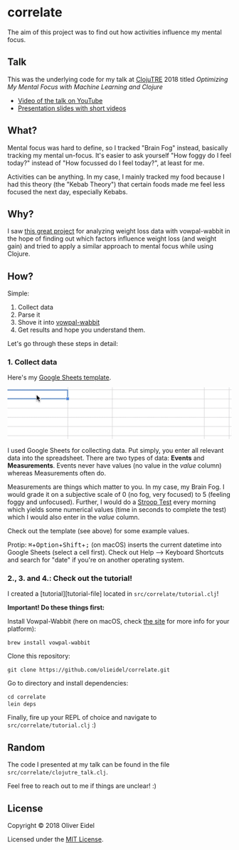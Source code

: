 # correlate

The aim of this project was to find out how activities influence my
mental focus.

## Talk

This was the underlying code for my talk at [ClojuTRE][clojutre] 2018
titled *Optimizing My Mental Focus with Machine Learning and Clojure*

 * [Video of the talk on YouTube][clojutre-video]
 * [Presentation slides with short videos][clojutre-slides]

## What?

Mental focus was hard to define, so I tracked "Brain Fog" instead,
basically tracking my mental un-focus. It's easier to ask yourself
"How foggy do I feel today?" instead of "How focussed do I feel
today?", at least for me.

Activities can be anything. In my case, I mainly tracked my food
because I had this theory (the "Kebab Theory") that certain foods made
me feel less focused the next day, especially Kebabs.

## Why?

I saw [this great project][weight-loss] for analyzing weight loss data
with vowpal-wabbit in the hope of finding out which factors influence
weight loss (and weight gain) and tried to apply a similar approach to
mental focus while using Clojure.

## How?

Simple:

 1. Collect data
 2. Parse it
 3. Shove it into [vowpal-wabbit][vowpal-wabbit]
 4. Get results and hope you understand them.

Let's go through these steps in detail:

### 1. Collect data

Here's my [Google Sheets template][spreadsheet-template].

![entering data into Google Sheets](images/google_sheets.gif?raw=true)

I used Google Sheets for collecting data. Put simply, you enter all
relevant data into the spreadsheet. There are two types of data:
**Events** and **Measurements**. Events never have values (no value in
the *value* column) whereas Measurements often do.

Measurements are things which matter to you. In my case, my Brain
Fog. I would grade it on a subjective scale of 0 (no fog, very
focused) to 5 (feeling foggy and unfocused). Further, I would do a
[Stroop Test][stroop-effect] every morning which yields some numerical
values (time in seconds to complete the test) which I would also enter
in the *value* column.

Check out the template (see above) for some example values.

Protip: <kbd>⌘</kbd>+<kbd>Option</kbd>+<kbd>Shift</kbd>+<kbd>;</kbd>
(on macOS) inserts the current datetime into Google Sheets (select a
cell first). Check out Help --> Keyboard Shortcuts and search for
"date" if you're on another operating system.

### 2., 3. and 4.: Check out the tutorial!

I created a [tutorial][tutorial-file] located in
`src/correlate/tutorial.clj`!

**Important! Do these things first:**

Install Vowpal-Wabbit (here on macOS, check [the site][vowpal-wabbit]
for more info for your platform):

``` shell
brew install vowpal-wabbit
```

Clone this repository:

``` shell
git clone https://github.com/olieidel/correlate.git
```

Go to directory and install dependencies:

``` shell
cd correlate
lein deps
```

Finally, fire up your REPL of choice and navigate to
`src/correlate/tutorial.clj` :)

## Random

The code I presented at my talk can be found in the file
`src/correlate/clojutre_talk.clj`.

Feel free to reach out to me if things are unclear! :)

## License

Copyright © 2018 Oliver Eidel

Licensed under the [MIT License](LICENSE.md).

[clojutre]: https://clojutre.org/2018/
[clojutre-video]: https://www.youtube.com/watch?v=jpFveXUe65I
[clojutre-slides]: https://drive.google.com/open?id=1jocY8plr42JTO_5gIQwIcQQkCbBOPcBV9nz7BmttGcI
[weight-loss]: https://github.com/arielf/weight-loss
[vowpal-wabbit]: https://github.com/JohnLangford/vowpal_wabbit/wiki
[spreadsheet-template]: https://docs.google.com/spreadsheets/d/15yqZN8x3E-xXO2mqDMQ72gv6JqoRGaEWVktMRDTgWSQ/edit?usp=sharing
[stroop-effect]: https://en.wikipedia.org/wiki/Stroop_effect
